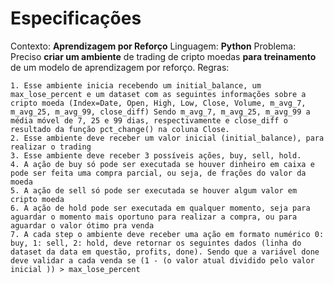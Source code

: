 # Especificações

Contexto: **Aprendizagem por Reforço**
Linguagem: **Python**
Problema: Preciso **criar um ambiente** de trading de cripto moedas **para treinamento** de um modelo de aprendizagem por reforço.
Regras:

    1. Esse ambiente inicia recebendo um initial_balance, um max_lose_percent e um dataset com as seguintes informações sobre a cripto moeda (Index=Date, Open, High, Low, Close, Volume, m_avg_7, m_avg_25, m_avg_99, close_diff) Sendo m_avg_7, m_avg_25, m_avg_99 a média móvel de 7, 25 e 99 dias, respectivamente e close_diff o resultado da função pct_change() na coluna Close.
    2. Esse ambiente deve receber um valor inicial (initial_balance), para realizar o trading
    3. Esse ambiente deve receber 3 possíveis ações, buy, sell, hold.
    4. A ação de buy só pode ser executada se houver dinheiro em caixa e pode ser feita uma compra parcial, ou seja, de frações do valor da moeda
    5. A ação de sell só pode ser executada se houver algum valor em cripto moeda
    6. A ação de hold pode ser executada em qualquer momento, seja para aguardar o momento mais oportuno para realizar a compra, ou para aguardar o valor ótimo pra venda
    7. A cada step o ambiente deve receber uma ação em formato numérico 0: buy, 1: sell, 2: hold, deve retornar os seguintes dados (linha do dataset da data em questão, profits, done). Sendo que a variável done deve validar a cada venda se (1 - (o valor atual dividido pelo valor inicial )) > max_lose_percent
